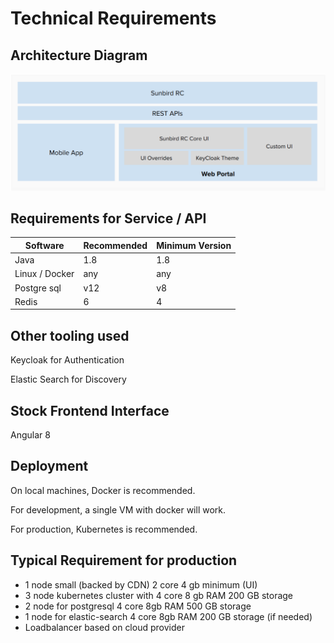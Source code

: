 # Technical Requirements

## Architecture Diagram

![](<../.gitbook/assets/Screenshot 2022-03-15 at 8.19.08 AM.png>)

## Requirements for Service / API

| Software       | Recommended | Minimum Version |
| -------------- | ----------- | --------------- |
| Java           | 1.8         | 1.8             |
| Linux / Docker | any         | any             |
| Postgre sql    | v12         | v8              |
| Redis          | 6           | 4               |

## Other tooling used

Keycloak for Authentication

Elastic Search for Discovery

## Stock Frontend Interface

Angular 8

## Deployment

On local machines, Docker is recommended.

For development, a single VM with docker will work.

For production, Kubernetes is recommended.

## Typical Requirement for production

* 1 node small (backed by CDN) 2 core 4 gb minimum (UI)
* 3 node kubernetes cluster with 4 core 8 gb RAM 200 GB storage
* 2 node for postgresql 4 core 8gb RAM 500 GB storage
* 1 node for elastic-search 4 core 8gb RAM 200 GB storage (if needed)
* Loadbalancer based on cloud provider
